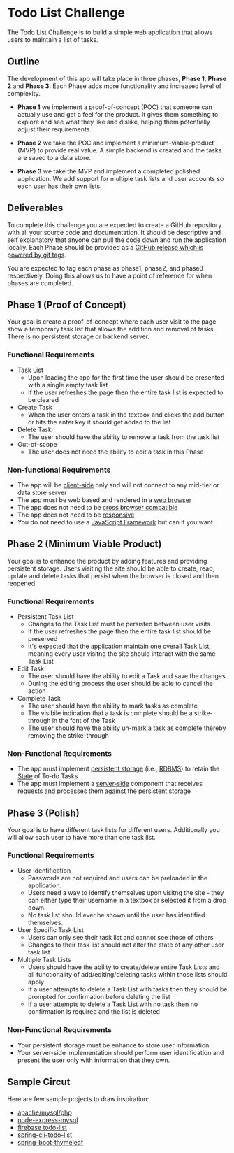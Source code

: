 # Todo List Challenge

The Todo List Challenge is to build a simple web application that allows users to maintain a list of tasks. 

## Outline

The development of this app will take place in three phases, **Phase 1**, **Phase 2** and **Phase 3**. Each Phase adds more functionality and increased level of complexity.

* **Phase 1** we implement a proof-of-concept (POC) that someone can actually use and get a feel for the product. It gives them something to explore and see what they like and dislike, helping them potentially adjust their requirements. 

* **Phase 2** we take the POC and implement a minimum-viable-product (MVP) to provide real value. A simple backend is created and the tasks are saved to a data store. 

* **Phase 3** we take the MVP and implement a completed polished application. We add support for multiple task lists and user accounts so each user has their own lists. 

## Deliverables

To complete this challenge you are expected to create a GitHub repository with all your source code and documentation. It should be descriptive and self explanatory that anyone can pull the code down and run the application locally. Each Phase should be provided as a [GitHub release which is powered by git tags](https://help.github.com/articles/working-with-tags/). 

You are expected to tag each phase as phase1, phase2, and phase3 respectively. Doing this allows us to have a point of reference for when phases are completed. 

## Phase 1 (Proof of Concept)

Your goal is create a proof-of-concept where each user visit to the page show a temporary task list that allows the addition and removal of tasks. There is no persistent storage or backend server. 

### Functional Requirements

* Task List
  * Upon loading the app for the first time the user should be presented with a single empty task list
  * If the user refreshes the page then the entire task list is expected to be cleared
* Create Task
  * When the user enters a task in the textbox and clicks the add button or hits the enter key it should get added to the list
* Delete Task
  * The user should have the ability to remove a task from the task list 
* Out-of-scope
  * The user does not need the ability to edit a task in this Phase

### Non-functional Requirements
* The app will be [client-side](https://en.wikipedia.org/wiki/Client-side) only and will not connect to any mid-tier or data store server
* The app must be web based and rendered in a [web browser](https://en.wikipedia.org/wiki/Web_browser)
* The app does not need to be [cross browser compatible](https://medium.com/@sarahelson81/what-is-cross-browser-compatibility-and-why-we-need-it-b41423c3501a)
* The app does not need to be [responsive](https://medium.com/swlh/everything-you-need-to-know-about-responsive-web-design-54c2059a7e99)
* You do not need to use a [JavaScript Framework](https://raygun.com/blog/popular-javascript-frameworks/) but can if you want

## Phase 2 (Minimum Viable Product)

Your goal is to enhance the product by adding features and providing persistent storage. Users visiting the site should be able to create, read, update and delete tasks that persist when the browser is closed and then reopened. 

### Functional Requirements

* Persistent Task List
  * Changes to the Task List must be persisted between user visits
  * If the user refreshes the page then the entire task list should be preserved
  * It's expected that the application maintain one overall Task List, meaning every user visitng the site should interact with the same Task List
* Edit Task
  * The user should have the ability to edit a Task and save the changes
  * During the editing process the user should be able to cancel the action
* Complete Task
  * The user should have the ability to mark tasks as complete
  * The visibile indication that a task is complete should be a strike-through in the font of the Task
  * The user should have the ability un-mark a task as complete thereby removing the strike-through

### Non-Functional Requirements

* The app must implement [persistent storage](https://en.wikipedia.org/wiki/Persistence_(computer_science)) (i.e., [RDBMS](https://en.wikipedia.org/wiki/Relational_database_management_system)) to retain the [State](https://en.wikipedia.org/wiki/State_(computer_science)) of To-do Tasks
* The app must implement a [server-side](https://en.wikipedia.org/wiki/Server-side) component that receives requests and processes them against the persistent storage

## Phase 3 (Polish)

Your goal is to have different task lists for different users. Additionally you will allow each user to have more than one task list. 

### Functional Requirements

* User Identification
  * Passwords are not required and users can be preloaded in the application. 
  * Users need a way to identify themselves upon visitng the site - they can either type their username in a textbox or selected it from a drop down. 
  * No task list should ever be shown until the user has identified themselves. 
* User Specific Task List
  * Users can only see their task list and cannot see those of others
  * Changes to their task list should not alter the state of any other user task list
* Multiple Task Lists
  * Users should have the ability to create/delete entire Task Lists and all functionality of add/editing/deleting tasks within those lists should apply
  * If a user attempts to delete a Task List with tasks then they should be prompted for confirmation before deleting the list
  * If a user attempts to delete a Task List with no task then no confirmation is required and the list is deleted

### Non-Functional Requirements

* Your persistent storage must be enhance to store user information
* Your server-side implementation should perform user identification and present the user only with information that they own. 

## Sample Circut

Here are few sample projects to draw inspiration:

* [apache/mysql/php](https://github.com/JahnelGroup/php-samples/tree/master/apache-mysql-php)
* [node-express-mysql](https://github.com/JahnelGroup/nodejs-samples/tree/master/node-express-mysql)
* [firebase todo-list](https://github.com/JahnelGroup/firebase-samples/tree/master/todo-list)
* [spring-cli-todo-list](https://github.com/JahnelGroup/spring-cli-samples)
* [spring-boot-thymeleaf](https://github.com/JahnelGroup/spring-boot-samples/tree/master/spring-boot-thymeleaf)
